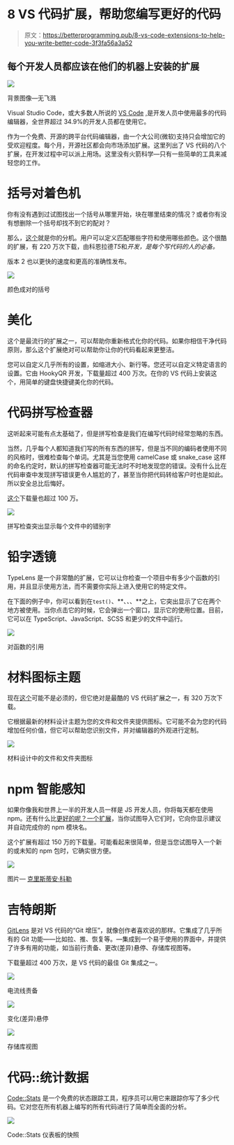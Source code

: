 # 8 VS 代码扩展，帮助您编写更好的代码

> 原文：<https://betterprogramming.pub/8-vs-code-extensions-to-help-you-write-better-code-3f3fa56a3a52>

## 每个开发人员都应该在他们的机器上安装的扩展

![](img/12230b6b729311f656c24fede900edd2.png)

背景图像—无飞溅

Visual Studio Code，或大多数人所说的 [VS Code](https://code.visualstudio.com/) ,是开发人员中使用最多的代码编辑器，全世界超过 34.9%的开发人员都在使用它。

作为一个免费、开源的跨平台代码编辑器，由一个大公司(微软)支持只会增加它的受欢迎程度。每个月，开源社区都会向市场添加扩展。这里列出了 VS 代码的八个扩展，在开发过程中可以派上用场。这里没有火箭科学—只有一些简单的工具来减轻您的工作。

# 括号对着色机

你有没有遇到过试图找出一个括号从哪里开始，块在哪里结束的情况？或者你有没有想删除一个括号却找不到它的配对？

那么，[这个](https://marketplace.visualstudio.com/items?itemName=CoenraadS.bracket-pair-colorizer)就是你的分机。用户可以定义匹配哪些字符和使用哪些颜色。这个很酷的扩展，有 220 万次下载，由科恩拉德*T5*和*开发，是每个写代码的人的必备。*

版本 2 也以更快的速度和更高的准确性发布。

![](img/1517431b2dc4e7ae1b8d1afa65da20a4.png)

颜色成对的括号

# 美化

这个是最流行的扩展之一，可以帮助你重新格式化你的代码。如果你相信干净代码原则，那么这个扩展绝对可以帮助你让你的代码看起来更整洁。

您可以自定义几乎所有的设置，如缩进大小、新行等。您还可以自定义特定语言的设置。它由 HookyQR 开发，下载量超过 400 万次。在你的 VS 代码上安装这个，用简单的键盘快捷键美化你的代码。

# 代码拼写检查器

这听起来可能有点太基础了，但是拼写检查是我们在编写代码时经常忽略的东西。

当然，几乎每个人都知道我们写的所有东西的拼写，但是当不同的编码者使用不同的风格时，很难检查每个单词。尤其是当您使用 camelCase 或 snake_case 这样的命名约定时，默认的拼写检查器可能无法时不时地发现您的错误。没有什么比在代码审查中发现拼写错误更令人尴尬的了，甚至当你把代码转给客户时也是如此。所以安全总比后悔好。

[这个](https://marketplace.visualstudio.com/items?itemName=streetsidesoftware.code-spell-checker)下载量也超过 100 万。

![](img/c51e91083c40e70c92d9fb56c67952f6.png)

拼写检查突出显示每个文件中的错别字

# 铅字透镜

TypeLens 是一个非常酷的扩展，它可以让你检查一个项目中有多少个函数的引用，并且显示使用方法，而不需要你实际上进入使用它的特定文件。

在下面的例子中，你可以看到在`test()`、**、*、*、**之上，它突出显示了它在两个地方被使用。当你点击它的时候，它会弹出一个窗口，显示它的使用位置。目前，它可以在 TypeScript、JavaScript、SCSS 和更少的文件中运行。

![](img/225b46ee1c71d827866efa286b745179.png)

对函数的引用

# 材料图标主题

现在[这个](https://marketplace.visualstudio.com/items?itemName=PKief.material-icon-theme)可能不是必须的，但它绝对是最酷的 VS 代码扩展之一，有 320 万次下载。

它根据最新的材料设计主题为您的文件和文件夹提供图标。它可能不会为您的代码增加任何价值，但它可以帮助您识别文件，并对编辑器的外观进行定制。

![](img/fd8217156ee1e9636192037dd539bda2.png)

材料设计中的文件和文件夹图标

# npm 智能感知

如果你像我和世界上一半的开发人员一样是 JS 开发人员，你将每天都在使用 npm。还有什么比[更好的呢？一个扩展](https://marketplace.visualstudio.com/items?itemName=christian-kohler.npm-intellisense)，当你试图导入它们时，它向你显示建议并自动完成你的 npm 模块名。

这个扩展有超过 150 万的下载量。可能看起来很简单，但是当您试图导入一个新的或未知的 npm 包时，它确实很方便。

![](img/6104f045d80e6567aba80b116325abf6.png)

图片— [克里斯蒂安·科勒](https://marketplace.visualstudio.com/publishers/christian-kohler)

# 吉特朗斯

[GitLens](https://marketplace.visualstudio.com/items?itemName=eamodio.gitlens) 是对 VS 代码的“Git 增压”，就像创作者喜欢说的那样。它集成了几乎所有的 Git 功能——比如拉、推、恢复等。—集成到一个易于使用的界面中，并提供了许多有用的功能，如当前行责备、更改(差异)悬停、存储库视图等。

下载量超过 400 万次，是 VS 代码的最佳 Git 集成之一。

![](img/0d648c15952e5e561298adc11d9d1bbb.png)

电流线责备

![](img/b2fbc49d766721ff1b59fbe2c76ad265.png)

变化(差异)悬停

![](img/4366ee353ea96d789531e6d32c84f74d.png)

存储库视图

# 代码::统计数据

[Code::Stats](https://marketplace.visualstudio.com/items?itemName=riussi.code-stats-vscode) 是一个免费的状态跟踪工具，程序员可以用它来跟踪你写了多少代码。它对您在所有机器上编写的所有代码进行了简单而全面的分析。

![](img/2debaf5be8e48f65a5733df73d2ca390.png)

Code::Stats 仪表板的快照